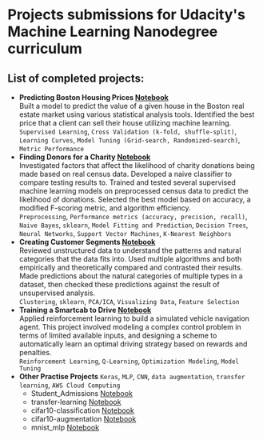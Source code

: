 # Projects submissions for Udacity's Machine Learning Nanodegree curriculum

## List of completed projects:

- **Predicting Boston Housing Prices [Notebook](https://nbviewer.jupyter.org/github/Selim78/machine-learning/blob/master/projects/boston_housing/boston_housing.ipynb)** </br>
Built a model to predict the value of a given house in the Boston real estate market using various statistical analysis tools. Identified the best price that a client can sell their house utilizing machine learning.</br>
  `Supervised Learning`, `Cross Validation (k-fold, shuffle-split)`, `Learning Curves`, `Model Tuning (Grid-search, Randomized-search)`, `Metric Performance`
- **Finding Donors for a Charity [Notebook](https://nbviewer.jupyter.org/github/Selim78/machine-learning/blob/master/projects/finding_donors/finding_donors.ipynb)** </br>
  Investigated factors that affect the likelihood of charity donations being made based on real census data. Developed a naive classifier to compare testing results to. Trained and tested several supervised machine learning models on preprocessed census data to predict the likelihood of donations. Selected the best model based on accuracy, a modified F-scoring metric, and algorithm efficiency.</br>
  `Preprocessing`, `Performance metrics (accuracy, precision, recall)`,  `Naive Bayes`, `sklearn`, `Model Fitting and Prediction`, `Decision Trees`, `Neural Networks`, `Support Vector Machines`, `K-Nearest Neighbors`
- **Creating Customer Segments [Notebook](https://nbviewer.jupyter.org/github/Selim78/machine-learning/blob/master/projects/customer_segments/customer_segments.ipynb)**  </br>
  Reviewed unstructured data to understand the patterns and natural categories that the data fits into. Used multiple algorithms and both empirically and theoretically compared and contrasted their results. Made predictions about the natural categories of multiple types in a dataset, then checked these predictions against the result of unsupervised analysis. </br>
  `Clustering`, `sklearn`, `PCA/ICA`, `Visualizing Data`, `Feature Selection`
- **Training a Smartcab to Drive [Notebook](https://nbviewer.jupyter.org/github/Selim78/machine-learning/blob/master/projects/smartcab/smartcab.ipynb)** </br>
  Applied reinforcement learning to build a simulated vehicle navigation agent. This project involved modeling a complex control problem in terms of limited available inputs, and designing a scheme to automatically learn an optimal driving strategy based on rewards and penalties.</br>
  `Reinforcement Learning`, `Q-Learning`, `Optimization Modeling`, `Model Tuning`
- **Other Practise Projects** `Keras`, `MLP`, `CNN`, `data augmentation`, `transfer learning`, `AWS Cloud Computing`
  - Student_Admissions [Notebook](https://nbviewer.jupyter.org/github/Selim78/machine-learning/blob/master/projects/practice_projects/imdb/Student_Admissions.ipynb)
  - transfer-learning [Notebook](https://nbviewer.jupyter.org/github/Selim78/machine-learning/blob/master/projects/practice_projects/cnn/transfer-learning/transfer_learning.ipynb)
  - cifar10-classification [Notebook](https://nbviewer.jupyter.org/github/Selim78/machine-learning/blob/master/projects/practice_projects/cnn/cifar10-classification/cifar10_cnn.ipynb)
  - cifar10-augmentation [Notebook](https://nbviewer.jupyter.org/github/Selim78/machine-learning/blob/master/projects/practice_projects/cnn/cifar10-augmentation/cifar10_augmentation.ipynb)
  - mnist_mlp [Notebook](https://nbviewer.jupyter.org/github/Selim78/machine-learning/blob/master/projects/practice_projects/cnn/mnist-mlp/mnist_mlp.ipynb) </br>
